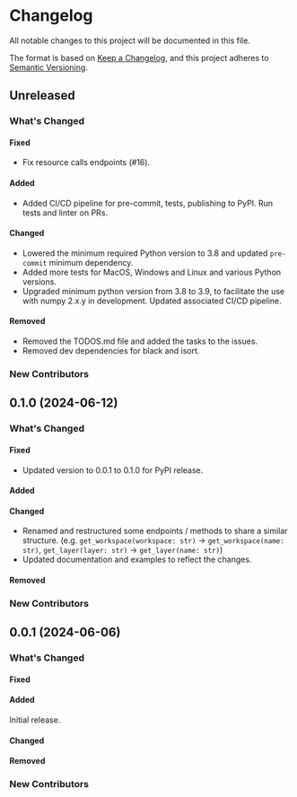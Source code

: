 # Changelog

All notable changes to this project will be documented in this file.

The format is based on [Keep a Changelog](https://keepachangelog.com/en/1.1.0/),
and this project adheres to [Semantic Versioning](https://semver.org/spec/v2.0.0.html).

## Unreleased

### What's Changed

#### Fixed

- Fix resource calls endpoints (#16).

#### Added

- Added CI/CD pipeline for pre-commit, tests, publishing to PyPI. Run tests and linter on PRs.

#### Changed

- Lowered the minimum required Python version to 3.8 and updated `pre-commit` minimum dependency.
- Added more tests for MacOS, Windows and Linux and various Python versions.
- Upgraded minimum python version from 3.8 to 3.9, to facilitate the use with numpy 2.x.y in development. Updated associated CI/CD pipeline.

#### Removed

- Removed the TODOS.md file and added the tasks to the issues.
- Removed dev dependencies for black and isort.

### New Contributors

## 0.1.0 (2024-06-12)

### What's Changed

#### Fixed

- Updated version to 0.0.1 to 0.1.0 for PyPI release.

#### Added

#### Changed

- Renamed and restructured some endpoints / methods to share a similar structure.
  (e.g. `get_workspace(workspace: str)` -> `get_workspace(name: str)`, `get_layer(layer: str)` -> `get_layer(name: str)`)
- Updated documentation and examples to reflect the changes.

#### Removed

### New Contributors

## 0.0.1 (2024-06-06)

### What's Changed

#### Fixed

#### Added

Initial release.

#### Changed

#### Removed

### New Contributors
